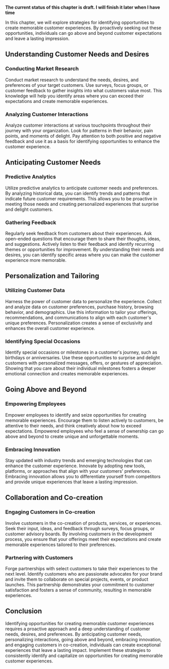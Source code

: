 **The current status of this chapter is draft. I will finish it later when I have time**

In this chapter, we will explore strategies for identifying opportunities to create memorable customer experiences. By proactively seeking out these opportunities, individuals can go above and beyond customer expectations and leave a lasting impression.

Understanding Customer Needs and Desires
----------------------------------------

### Conducting Market Research

Conduct market research to understand the needs, desires, and preferences of your target customers. Use surveys, focus groups, or customer feedback to gather insights into what customers value most. This knowledge will help you identify areas where you can exceed their expectations and create memorable experiences.

### Analyzing Customer Interactions

Analyze customer interactions at various touchpoints throughout their journey with your organization. Look for patterns in their behavior, pain points, and moments of delight. Pay attention to both positive and negative feedback and use it as a basis for identifying opportunities to enhance the customer experience.

Anticipating Customer Needs
---------------------------

### Predictive Analytics

Utilize predictive analytics to anticipate customer needs and preferences. By analyzing historical data, you can identify trends and patterns that indicate future customer requirements. This allows you to be proactive in meeting those needs and creating personalized experiences that surprise and delight customers.

### Gathering Feedback

Regularly seek feedback from customers about their experiences. Ask open-ended questions that encourage them to share their thoughts, ideas, and suggestions. Actively listen to their feedback and identify recurring themes or opportunities for improvement. By understanding their needs and desires, you can identify specific areas where you can make the customer experience more memorable.

Personalization and Tailoring
-----------------------------

### Utilizing Customer Data

Harness the power of customer data to personalize the experience. Collect and analyze data on customer preferences, purchase history, browsing behavior, and demographics. Use this information to tailor your offerings, recommendations, and communications to align with each customer's unique preferences. Personalization creates a sense of exclusivity and enhances the overall customer experience.

### Identifying Special Occasions

Identify special occasions or milestones in a customer's journey, such as birthdays or anniversaries. Use these opportunities to surprise and delight customers with personalized messages, offers, or gestures of appreciation. Showing that you care about their individual milestones fosters a deeper emotional connection and creates memorable experiences.

Going Above and Beyond
----------------------

### Empowering Employees

Empower employees to identify and seize opportunities for creating memorable experiences. Encourage them to listen actively to customers, be attentive to their needs, and think creatively about how to exceed expectations. Empowered employees who feel a sense of ownership can go above and beyond to create unique and unforgettable moments.

### Embracing Innovation

Stay updated with industry trends and emerging technologies that can enhance the customer experience. Innovate by adopting new tools, platforms, or approaches that align with your customers' preferences. Embracing innovation allows you to differentiate yourself from competitors and provide unique experiences that leave a lasting impression.

Collaboration and Co-creation
-----------------------------

### Engaging Customers in Co-creation

Involve customers in the co-creation of products, services, or experiences. Seek their input, ideas, and feedback through surveys, focus groups, or customer advisory boards. By involving customers in the development process, you ensure that your offerings meet their expectations and create memorable experiences tailored to their preferences.

### Partnering with Customers

Forge partnerships with select customers to take their experiences to the next level. Identify customers who are passionate advocates for your brand and invite them to collaborate on special projects, events, or product launches. This partnership demonstrates your commitment to customer satisfaction and fosters a sense of community, resulting in memorable experiences.

Conclusion
----------

Identifying opportunities for creating memorable customer experiences requires a proactive approach and a deep understanding of customer needs, desires, and preferences. By anticipating customer needs, personalizing interactions, going above and beyond, embracing innovation, and engaging customers in co-creation, individuals can create exceptional experiences that leave a lasting impact. Implement these strategies to consistently identify and capitalize on opportunities for creating memorable customer experiences.
